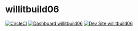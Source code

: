 # willitbuild06

[![CircleCI](https://circleci.com/gh/smthomas/willitbuild06.svg?style=shield)](https://circleci.com/gh/smthomas/willitbuild06)
[![Dashboard willitbuild06](https://img.shields.io/badge/dashboard-willitbuild06-yellow.svg)](https://dashboard.pantheon.io/sites/e1cf325d-0976-4a18-92f6-bd54584cc230#dev/code)
[![Dev Site willitbuild06](https://img.shields.io/badge/site-willitbuild06-blue.svg)](http://dev-willitbuild06.pantheonsite.io/)